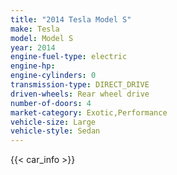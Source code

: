 ```yaml
---
title: "2014 Tesla Model S"
make: Tesla
model: Model S
year: 2014
engine-fuel-type: electric
engine-hp: 
engine-cylinders: 0
transmission-type: DIRECT_DRIVE
driven-wheels: Rear wheel drive
number-of-doors: 4
market-category: Exotic,Performance
vehicle-size: Large
vehicle-style: Sedan
---
```


{{< car_info >}}
